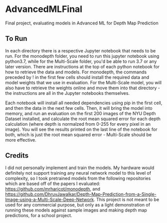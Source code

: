 # AdvancedMLFinal
Final project, evaluating models in Advanced ML for Depth Map Prediction

## To Run
In each directory there is a respective Jupyter notebook that needs to be run. For the monodepth folder, you need to run this jupyter notebook using python3.7, while for the Multi-Scale
folder, you'd be able to run 3.7 or any later version. There are instructions at the top of each python notebook for how to retrieve the data and models. For monodepth, the commands preceded
by ! in the first few cells should install the required data and model weights that we use in evaluation. For the Multi-Scale model, you will also have to retrieve the weights
online and move them into that directory - the instructions are all in the Jupyter notebooks themselves.

Each notebook will install all needed dependencies using pip in the first cell, and then the data in the next few cells. Then, it will bring the model into memory, and run an evaluation
on the first 200 images of the NYU Depth Dataset installed, and calculate the root mean squared error for each depth calculation (where depth is normalzed from 0-255 for every pixel in an image).
You will see the results printed on the last line of the notebook for both, which is just the root mean squared error - Multi-Scale should be more effective.

## Credits
I did not personally implement and train the models. My hardware would definitely not support training any neural network model to this level of complexity, so I took pretrained
models from the following repositories which are based off of the papers I evaluated: https://github.com/mrharicot/monodepth, and https://github.com/DhruvJawalkar/Depth-Map-Prediction-from-a-Single-Image-using-a-Multi-Scale-Deep-Network.
This project is not meant to be used for any commercial purpose, but only as a light demonstration of running these models against sample images and making depth map predictions, for a school project.
